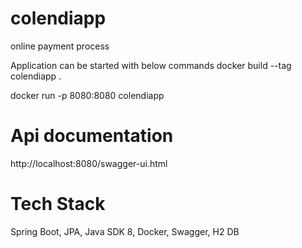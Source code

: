 # colendiapp
online payment process

Application can be started with below commands
docker build --tag colendiapp .

docker run -p 8080:8080 colendiapp

# Api documentation
http://localhost:8080/swagger-ui.html

# Tech Stack
Spring Boot, JPA, Java SDK 8, Docker, Swagger, H2 DB
